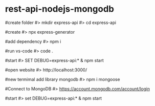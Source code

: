# rest-api-nodejs-mongodb

#create folder
#> mkdir express-api
#> cd express-api

#create
#> npx express-generator

#add dependency
#> npm i

#run vs-code
#> code .

#start 
#> SET DEBUG=express-api:* & npm start

#open website
#> http://localhost:3000/

#new termimal add library mongodb
#> npm i mongoose



#Connect to MongoDB
#> https://account.mongodb.com/account/login


#start 
#> set DEBUG=express-api:* & npm start
